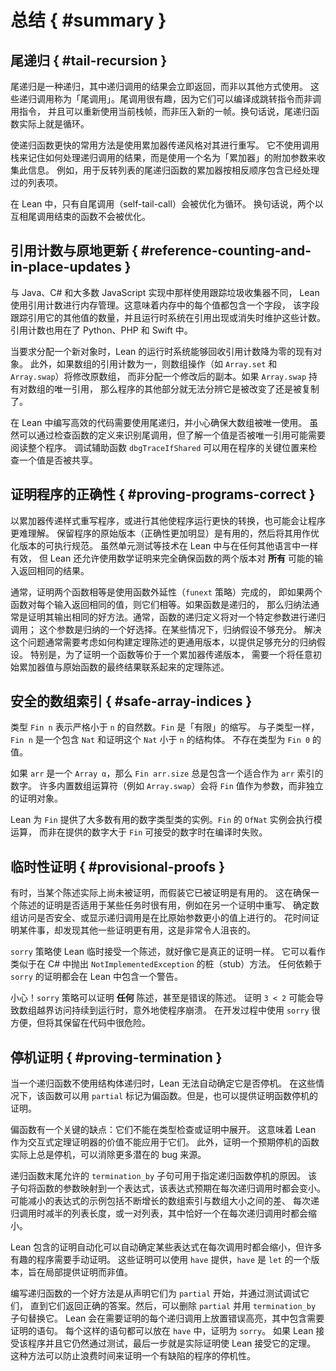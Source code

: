 <!--
# Summary
-->

# 总结 { #summary }

<!--
## Tail Recursion
-->

## 尾递归 { #tail-recursion }

<!--
Tail recursion is recursion in which the results of recursive calls are returned immediately, rather than being used in some other way.
These recursive calls are called _tail calls_.
Tail calls are interesting because they can be compiled to a jump instruction rather than a call instruction, and the current stack frame can be re-used instead of pushing a new frame.
In other words, tail-recursive functions are actually loops.
-->

尾递归是一种递归，其中递归调用的结果会立即返回，而非以其他方式使用。
这些递归调用称为「尾调用」。尾调用很有趣，因为它们可以编译成跳转指令而非调用指令，
并且可以重新使用当前栈帧，而非压入新的一帧。换句话说，尾递归函数实际上就是循环。

<!--
A common way to make a recursive function faster is to rewrite it in accumulator-passing style.
Instead of using the call stack to remember what is to be done with the result of a recursive call, an additional argument called an _accumulator_ is used to collect this information.
For example, an accumulator for a tail-recursive function that reverses a list contains the already-seen list entries, in reverse order.
-->

使递归函数更快的常用方法是使用累加器传递风格对其进行重写。
它不使用调用栈来记住如何处理递归调用的结果，而是使用一个名为「累加器」的附加参数来收集此信息。
例如，用于反转列表的尾递归函数的累加器按相反顺序包含已经处理过的列表项。

<!--
In Lean, only self-tail-calls are optimized into loops.
In other words, two functions that each end with a tail call to the other will not be optimized.
-->

在 Lean 中，只有自尾调用（self-tail-call）会被优化为循环。
换句话说，两个以互相尾调用结束的函数不会被优化。

<!--
## Reference Counting and In-Place Updates
-->

## 引用计数与原地更新 { #reference-counting-and-in-place-updates }

<!--
Rather than using a tracing garbage collector, as is done in Java, C#, and most JavaScript implementations, Lean uses reference counting for memory management.
This means that each value in memory contains a field that tracks how many other values refer to it, and the run-time system maintains these counts as references appear or disappear.
Reference counting is also used in Python, PHP, and Swift.
-->

与 Java、C# 和大多数 JavaScript 实现中那样使用跟踪垃圾收集器不同，
Lean 使用引用计数进行内存管理。这意味着内存中的每个值都包含一个字段，
该字段跟踪引用它的其他值的数量，并且运行时系统在引用出现或消失时维护这些计数。
引用计数也用在了 Python、PHP 和 Swift 中。

<!--
When asked to allocate a fresh object, Lean's run-time system is able to recycle existing objects whose reference counts are falling to zero.
Additionally, array operations such as `Array.set` and `Array.swap` will mutate an array if its reference count is one, rather than allocating a modified copy.
If `Array.swap` holds the only reference to an array, then no other part of the program can tell that it was mutated rather than copied.
-->

当要求分配一个新对象时，Lean 的运行时系统能够回收引用计数降为零的现有对象。
此外，如果数组的引用计数为一，则数组操作（如 `Array.set` 和 `Array.swap`）将修改原数组，
而非分配一个修改后的副本。如果 `Array.swap` 持有对数组的唯一引用，
那么程序的其他部分就无法分辨它是被改变了还是被复制了。

<!--
Writing efficient code in Lean requires the use of tail recursion and being careful to ensure that large arrays are used uniquely.
While tail calls can be identified by inspecting the function's definition, understanding whether a value is referred to uniquely may require reading the whole program.
The debugging helper `dbgTraceIfShared` can be used at key locations in the program to check that a value is not shared.
-->

在 Lean 中编写高效的代码需要使用尾递归，并小心确保大数组被唯一使用。
虽然可以通过检查函数的定义来识别尾调用，但了解一个值是否被唯一引用可能需要阅读整个程序。
调试辅助函数 `dbgTraceIfShared` 可以用在程序的关键位置来检查一个值是否被共享。

<!--
## Proving Programs Correct
-->

## 证明程序的正确性 { #proving-programs-correct }

<!--
Rewriting a program in accumulator-passing style, or making other transformations that make it run faster, can also make it more difficult to understand.
It can be useful to keep the original version of the program that is more clearly correct, and then use it as an executable specification for the optimized version.
While techniques such as unit testing work just as well in Lean as in any other language, Lean also enables the use of mathematical proofs that completely ensure that both versions of the function return the same result for _all possible_ inputs.
-->

以累加器传递样式重写程序，或进行其他使程序运行更快的转换，也可能会让程序更难理解。
保留程序的原始版本（正确性更加明显）是有用的，然后将其用作优化版本的可执行规范。
虽然单元测试等技术在 Lean 中与在任何其他语言中一样有效，
但 Lean 还允许使用数学证明来完全确保函数的两个版本对 **所有** 可能的输入返回相同的结果。

<!--
Typically, proving that two functions are equal is done using function extensionality (the `funext` tactic), which is the principle that two functions are equal if they return the same values for every input.
If the functions are recursive, then induction is usually a good way to prove that their outputs are the same.
Usually, the recursive definition of the function will make recursive calls on one particular argument; this argument is a good choice for induction.
In some cases, the induction hypothesis is not strong enough.
Fixing this problem usually requires thought about how to construct a more general version of the theorem statement that provides induction hypotheses that are strong enough.
In particular, to prove that a function is equivalent to an accumulator-passing version, a theorem statement that relates arbitrary initial accumulator values to the final result of the original function is needed.
-->

通常，证明两个函数相等是使用函数外延性（`funext` 策略）完成的，
即如果两个函数对每个输入返回相同的值，则它们相等。如果函数是递归的，
那么归纳法通常是证明其输出相同的好方法。通常，函数的递归定义将对一个特定参数进行递归调用；
这个参数是归纳的一个好选择。在某些情况下，归纳假设不够充分。
解决这个问题通常需要考虑如何构建定理陈述的更通用版本，以提供足够充分的归纳假设。
特别是，为了证明一个函数等价于一个累加器传递版本，
需要一个将任意初始累加器值与原始函数的最终结果联系起来的定理陈述。

<!--
## Safe Array Indices
-->

## 安全的数组索引 { #safe-array-indices }

<!--
The type `Fin n` represents natural numbers that are strictly less than `n`.
`Fin` is short for "finite".
As with subtypes, a `Fin n` is a structure that contains a `Nat` and a proof that this `Nat` is less than `n`.
There are no values of type `Fin 0`.
-->

类型 `Fin n` 表示严格小于 `n` 的自然数。`Fin` 是「有限」的缩写。
与子类型一样，`Fin n` 是一个包含 `Nat` 和证明这个 `Nat` 小于 `n` 的结构体。
不存在类型为 `Fin 0` 的值。

<!--
If `arr` is an `Array α`, then `Fin arr.size` always contains a number that is a suitable index into `arr`.
Many of the built-in array operators, such as `Array.swap`, take `Fin` values as arguments rather than separated proof objects.
-->

如果 `arr` 是一个 `Array α`，那么 `Fin arr.size` 总是包含一个适合作为 `arr` 索引的数字。
许多内置数组运算符（例如 `Array.swap`）会将 `Fin` 值作为参数，而非独立的证明对象。

<!--
Lean provides instances of most of the useful numeric type classes for `Fin`.
The `OfNat` instances for `Fin` perform modular arithmetic rather than failing at compile time if the number provided is larger than the `Fin` can accept.
-->

Lean 为 `Fin` 提供了大多数有用的数字类型类的实例。`Fin` 的 `OfNat` 实例会执行模运算，
而非在提供的数字大于 `Fin` 可接受的数字时在编译时失败。

<!--
## Provisional Proofs
-->

## 临时性证明 { #provisional-proofs }

<!--
Sometimes, it can be useful to pretend that a statement is proved without actually doing the work of proving it.
This can be useful when making sure that a proof of a statement would be suitable for some task, such as a rewrite in another proof, determining that an array access is safe, or showing that a recursive call is made on a smaller value than the original argument.
It's very frustrating to spend time proving something, only to discover that some other proof would have been more useful.
-->

有时，当某个陈述实际上尚未被证明，而假装它已被证明是有用的。
这在确保一个陈述的证明是否适用于某些任务时很有用，例如在另一个证明中重写、
确定数组访问是否安全、或显示递归调用是在比原始参数更小的值上进行的。
花时间证明某件事，却发现其他一些证明更有用，这是非常令人沮丧的。

<!--
The `sorry` tactic causes Lean to provisionally accept a statement as if it were a real proof.
It can be seen as analogous to a stub method that throws a `NotImplementedException` in C#.
Any proof that relies on `sorry` includes a warning in Lean.
-->

`sorry` 策略使 Lean 临时接受一个陈述，就好像它是真正的证明一样。
它可以看作类似于在 C# 中抛出 `NotImplementedException` 的桩（stub）方法。
任何依赖于 `sorry` 的证明都会在 Lean 中包含一个警告。

<!--
Be careful!
The `sorry` tactic can prove _any_ statement, even false statements.
Proving that `3 < 2` can cause an out-of-bounds array access to persist to runtime, unexpectedly crashing a program.
Using `sorry` is convenient during development, but keeping it in the code is dangerous.
-->

小心！`sorry` 策略可以证明 **任何** 陈述，甚至是错误的陈述。
证明 `3 < 2` 可能会导致数组越界访问持续到运行时，意外地使程序崩溃。
在开发过程中使用 `sorry` 很方便，但将其保留在代码中很危险。

<!--
## Proving Termination
-->

## 停机证明 { #proving-termination }

<!--
When a recursive function does not use structural recursion, Lean cannot automatically determine that it terminates.
In these situations, the function could just be marked `partial`.
However, it is also possible to provide a proof that the function terminates.
-->

当一个递归函数不使用结构体递归时，Lean 无法自动确定它是否停机。
在这些情况下，该函数可以用 `partial` 标记为偏函数。但是，也可以提供证明函数停机的证明。

<!--
Partial functions have a key downside: they can't be unfolded during type checking or in proofs.
This means that Lean's value as an interactive theorem prover can't be applied to them.
Additionally, showing that a function that is expected to terminate actually always does terminate removes one more potential source of bugs.
-->

偏函数有一个关键的缺点：它们不能在类型检查或证明中展开。
这意味着 Lean 作为交互式定理证明器的价值不能应用于它们。
此外，证明一个预期停机的函数实际上总是停机，可以消除更多潜在的 bug 来源。

<!--
The `termination_by` clause that's allowed at the end of a function can be used to specify the reason why a recursive function terminates.
The clause maps the function's arguments to an expression that is expected to be smaller for each recursive call.
Some examples of expressions that might decrease are the difference between a growing index into an array and the array's size, the length of a list that's cut in half at each recursive call, or a pair of lists, exactly one of which shrinks on each recursive call.
-->

递归函数末尾允许的 `termination_by` 子句可用于指定递归函数停机的原因。
该子句将函数的参数映射到一个表达式，该表达式预期在每次递归调用时都会变小。
可能减小的表达式的示例包括不断增长的数组索引与数组大小之间的差、
每次递归调用时减半的列表长度，或一对列表，其中恰好一个在每次递归调用时都会缩小。

<!--
Lean contains proof automation that can automatically determine that some expressions shrink with each call, but many interesting programs will require manual proofs.
These proofs can be provided with `have`, a version of `let` that's intended for locally providing proofs rather than values.
-->

Lean 包含的证明自动化可以自动确定某些表达式在每次调用时都会缩小，但许多有趣的程序需要手动证明。
这些证明可以使用 `have` 提供，`have` 是 `let` 的一个版本，旨在局部提供证明而非值。

<!--
A good way to write recursive functions is to begin by declaring them `partial` and debugging them with testing until they return the right answers.
Then, `partial` can be removed and replaced with a `termination_by` clause.
Lean will place error highlights on each recursive call for which a proof is needed that contains the statement that needs to be proved.
Each of these statements can be placed in a `have`, with the proof being `sorry`.
If Lean accepts the program and it still passes its tests, the final step is to actually prove the theorems that enable Lean to accept it.
This approach can prevent wasting time on proving that a buggy program terminates.
-->

编写递归函数的一个好方法是从声明它们为 `partial` 开始，并通过测试调试它们，
直到它们返回正确的答案。然后，可以删除 `partial` 并用 `termination_by` 子句替换它。
Lean 会在需要证明的每个递归调用上放置错误高亮，其中包含需要证明的语句。
每个这样的语句都可以放在 `have` 中，证明为 `sorry`。
如果 Lean 接受该程序并且它仍然通过测试，最后一步就是实际证明使 Lean 接受它的定理。
这种方法可以防止浪费时间来证明一个有缺陷的程序的停机性。